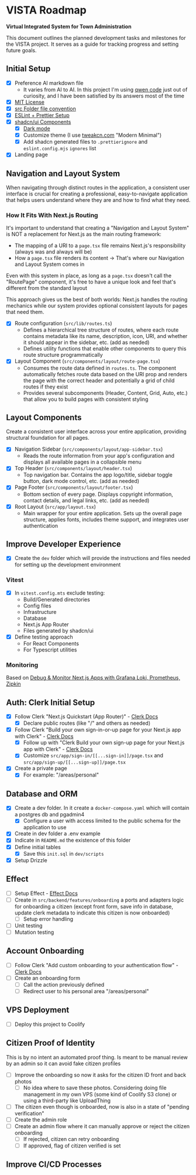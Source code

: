 # VISTA Roadmap

**Virtual Integrated System for Town Administration**

This document outlines the planned development tasks and milestones for the
VISTA project. It serves as a guide for tracking progress and setting future
goals.

## Initial Setup

- [x] Preference AI markdown file
  - It varies from AI to AI. In this project I'm using
    [qwen code](https://github.com/QwenLM/qwen-code/tree/main) just out of
    curiosity, and I have been satisfied by its answers most of the time
- [x] [MIT License](https://en.wikipedia.org/wiki/MIT_License)
- [x] [src Folder file convention](https://nextjs.org/docs/app/api-reference/file-conventions/src-folder)
- [x] [ESLint + Prettier Setup](https://github.com/danielalves96/eslint-prettier-next-15)
- [x] [shadcn/ui Components](https://ui.shadcn.com/)
  - [x] [Dark mode](https://ui.shadcn.com/docs/dark-mode/next)
  - [x] Customize theme (I use [tweakcn.com](https://tweakcn.com/) "Modern
        Minimal")
  - [x] Add shadcn generated files to `.prettierignore` and `eslint.config.mjs`
        `ignores` list
- [x] Landing page

## Navigation and Layout System

When navigating through distinct routes in the application, a consistent user
interface is crucial for creating a professional, easy-to-navigate application
that helps users understand where they are and how to find what they need.

### How It Fits With Next.js Routing

It's important to understand that creating a "Navigation and Layout System" is
NOT a replacement for Next.js as the main routing framework:

- The mapping of a URI to a `page.tsx` file remains Next.js's responsibility
  (always was and always will be)
- How a `page.tsx` file renders its content -> That's where our Navigation and
  Layout System comes in

Even with this system in place, as long as a `page.tsx` doesn't call the
"RoutePage" component, it's free to have a unique look and feel that's different
from the standard layout

This approach gives us the best of both worlds: Next.js handles the routing
mechanics while our system provides optional consistent layouts for pages that
need them.

- [x] Route configuration (`src/lib/routes.ts`)
  - Defines a hierarchical tree structure of routes, where each route contains
    metadata like its name, description, icon, URI, and whether it should appear
    in the sidebar, etc. (add as needed)
  - Defines utility functions that enable other components to query this route
    structure programmatically
- [x] Layout Component (`src/components/layout/route-page.tsx`)
  - Consumes the route data defined in `routes.ts`. The component automatically
    fetches route data based on the URI prop and renders the page with the
    correct header and potentially a grid of child routes if they exist
  - Provides several subcomponents (Header, Content, Grid, Auto, etc.) that
    allow you to build pages with consistent styling

## Layout Components

Create a consistent user interface across your entire application, providing
structural foundation for all pages.

- [x] Navigation Sidebar (`src/components/layout/app-sidebar.tsx`)
  - Reads the route information from your app's configuration and displays all
    available pages in a collapsible menu
- [x] Top Header (`src/components/layout/header.tsx`)
  - Top navigation bar. Contains the app logo/title, sidebar toggle button, dark
    mode control, etc. (add as needed)
- [x] Page Footer (`src/components/layout/footer.tsx`)
  - Bottom section of every page. Displays copyright information, contact
    details, and legal links, etc. (add as needed)
- [x] Root Layout (`src/app/layout.tsx`)
  - Main wrapper for your entire application. Sets up the overall page
    structure, applies fonts, includes theme support, and integrates user
    authentication

## Improve Developer Experience

- [x] Create the `dev` folder which will provide the instructions and files
      needed for setting up the development environment

### Vitest

- [x] In `vitest.config.mts` exclude testing:
  - Build/Generated directories
  - Config files
  - Infrastructure
  - Database
  - Next.js App Router
  - Files generated by shadcn/ui
- [x] Define testing approach
  - For React Components
  - For Typescript utilities

### Monitoring

Based on
[Debug & Monitor Next.js Apps with Grafana Loki, Prometheus, Zipkin](https://youtu.be/GW5Va_O-5uQ?si=2juNhv3_JHTs1FB-)

## Auth: Clerk Initial Setup

- [x] Follow Clerk "Next.js Quickstart (App Router)" -
      [Clerk Docs](https://clerk.com/docs/quickstarts/nextjs)
  - [x] Declare public routes (like "/" and others as needed)
- [x] Follow Clerk "Build your own sign-in-or-up page for your Next.js app with
      Clerk" -
      [Clerk Docs](https://clerk.com/docs/references/nextjs/custom-sign-in-or-up-page)
  - [x] Follow up with "Clerk Build your own sign-up page for your Next.js app
        with Clerk" -
        [Clerk Docs](https://clerk.com/docs/references/nextjs/custom-sign-up-page)
  - [x] Customize `src/app/sign-in/[[...sign-in]]/page.tsx` and
        `src/app/sign-up/[[...sign-up]]/page.tsx`
- [x] Create a private page
  - [x] For example: "/areas/personal"

## Database and ORM

- [x] Create a dev folder. In it create a `docker-compose.yaml` which will
      contain a postgres db and pgadmin4
  - [x] Configure a user with access limited to the public schema for the
        application to use
- [x] Create in dev folder a .env example
- [x] Indicate in `README.md` the existence of this folder
- [x] Define initial tables
  - [x] Save this `init.sql` in `dev/scripts`
- [x] Setup Drizzle

## Effect

- [ ] Setup Effect - [Effect Docs](https://effect.website/docs)
- [ ] Create in `src/backend/features/onboarding` a ports and adapters logic for
      onboarding a citizen (except front form, save info in database, update
      clerk metadata to indicate this citizen is now onboarded)
  - [ ] Setup error handling
- [ ] Unit testing
- [ ] Mutation testing

## Account Onboarding

- [ ] Follow Clerk "Add custom onboarding to your authentication flow" -
      [Clerk Docs](https://clerk.com/docs/references/nextjs/add-onboarding-flow)
- [ ] Create an onboarding form
  - [ ] Call the action previously defined
  - [ ] Redirect user to his personal area "/areas/personal"

## VPS Deployment

- [ ] Deploy this project to Coolify

## Citizen Proof of Identity

This is by no intent an automated proof thing. Is meant to be manual review by
an admin so it can avoid fake citizen profiles

- [ ] Improve the onboarding so now it asks for the citizen ID front and back
      photos
  - [ ] No idea where to save these photos. Considering doing file management in
        my own VPS (some kind of Coolify S3 clone) or using a third-party like
        UploadThing
- [ ] The citizen even though is onboarded, now is also in a state of "pending
      verification"
- [ ] Create the admin role
- [ ] Create an admin flow where it can manually approve or reject the citizen
      onboarding
  - [ ] If rejected, citizen can retry onboarding
  - [ ] If approved, flag of citizen verified is set

## Improve CI/CD Processes
